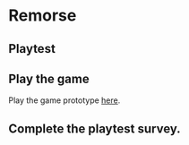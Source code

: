 # Remorse
## Playtest

## Play the game

Play the game prototype [here](https://jacknstahl.github.io/IASC-1P04/Prototype/Remorse_2021_Oct30.html).

## Complete the playtest survey.
